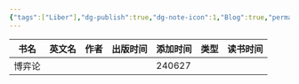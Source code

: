 ```yaml
---
{"tags":["Liber"],"dg-publish":true,"dg-note-icon":1,"Blog":true,"permalink":"/🌒Action_行动/Liber_书籍/Liber_List_Read/","dgPassFrontmatter":true,"noteIcon":1,"created":"2024-08-26T19:35:30.882+08:00","updated":"2024-08-26T19:37:18.453+08:00"}
---
```



| 书名         | 英文名                             | 作者   | 出版时间    | 添加时间   | 类型  | 读书时间 |
| ---------- | ------------------------------- | ---- | ------- | ------ | --- | ---- |
| 博弈论        |                                 |      |         | 240627 |     |      |


